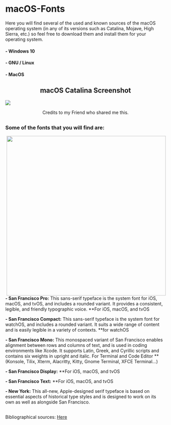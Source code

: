 # macOS-Fonts

Here you will find several of the used and known sources of the macOS operating system (in any of its versions such as Catalina, Mojave, High Sierra, etc.) so feel free to download them and install them for your operating system.

#### - Windows 10
#### - GNU / Linux
#### - MacOS 

<h2 align="center">macOS Catalina Screenshot </h2>

</div>
<img src="https://github.com/Hblanqueto/macOS-Fonts/blob/master/Images/116099373_581360365844537_4144760099203696087_n.png" align="center">

<br>

<p align="center">Credits to my Friend who shared me this.</p>


<h2 align="center"></h2>

### Some of the fonts that you will find are:

<img src="https://github.com/Hblanqueto/macOS-Fonts/blob/master/Images/0w0.jpg" align="right" height="500px">

<p align="left">

**- San Francisco Pro:** This sans-serif typeface is the system font for iOS, macOS, and tvOS, and includes a rounded variant. It provides a consistent, legible, and friendly typographic voice. **For iOS, macOS, and tvOS

**- San Francisco Compact:** This sans-serif typeface is the system font for watchOS, and includes a rounded variant. It suits a wide range of content and is easily legible in a variety of contexts. **for watchOS

**- San Francisco Mono:** This monospaced variant of San Francisco enables alignment between rows and columns of text, and is used in coding environments like Xcode. It supports Latin, Greek, and Cyrillic scripts and contains six weights in upright and italic. For Terminal and Code Editor **(Konsole, Tilix, Xterm, Alacritty, Kitty, Gnome Terminal, XFCE Terminal...) 

**- San Francisco Display:** **For iOS, macOS, and tvOS

**- San Francisco Text:** **For iOS, macOS, and tvOS

**- New York:** This all-new, Apple-designed serif typeface is based on essential aspects of historical type styles and is designed to work on its own as well as alongside San Francisco.
<br>



<h2 align="center"></h2>
Bibliographical sources: <a href="https://developer.apple.com/fonts/">Here</a>
